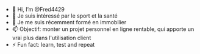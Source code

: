 - 👋 Hi, I’m @Fred4429
- 👀 Je suis intéressé par le sport et la santé 
- 🌱 Je me suis récemment formé en immobilier
- 📫 Objectif: monter un projet personnel en ligne rentable, qui apporte un vrai plus dans l'utilisation client
- ⚡ Fun fact: learn, test and repeat

<!---
Fred4429/Fred4429 is a ✨ special ✨ repository because its `README.md` (this file) appears on your GitHub profile.
You can click the Preview link to take a look at your changes.
--->

